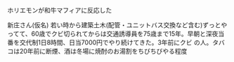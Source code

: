
ホリエモンが和牛マフィアに反応した

新庄さん(仮名)
若い時から建築土木(配管・ユニットバス交換など含む)ずっとやってて、60歳でクビ切られてからは交通誘導員を75歳まで15年。早朝と深夜当番を交代制1日8時間、日当7000円でやり続けてきた。3年前にクビ
の人。タバコは20年前に断煙、酒は冬場に焼酎のお湯割をちびちびやる程度
